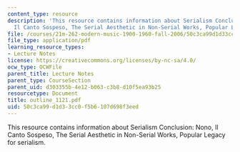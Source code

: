```yaml
---
content_type: resource
description: 'This resource contains information about Serialism Conclusion: Nono,
  Il Canto Sospeso, The Serial Aesthetic in Non-Serial Works, Popular Legacy for serialism.'
file: /courses/21m-262-modern-music-1900-1960-fall-2006/50c3ca99d1d33cc0f5b6107d698f3eed_outline_1121.pdf
file_type: application/pdf
learning_resource_types:
- Lecture Notes
license: https://creativecommons.org/licenses/by-nc-sa/4.0/
ocw_type: OCWFile
parent_title: Lecture Notes
parent_type: CourseSection
parent_uid: d303355b-4e12-b063-c3b8-d10f5ea93b25
resourcetype: Document
title: outline_1121.pdf
uid: 50c3ca99-d1d3-3cc0-f5b6-107d698f3eed
---
```

This resource contains information about Serialism Conclusion: Nono, Il Canto Sospeso, The Serial Aesthetic in Non-Serial Works, Popular Legacy for serialism.